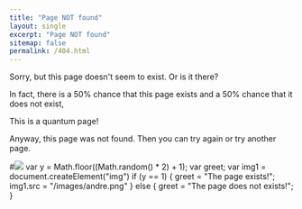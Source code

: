 ```yaml
---
title: "Page NOT found"
layout: single
excerpt: "Page NOT found"
sitemap: false
permalink: /404.html
---
```


Sorry, but this page doesn't seem to exist. Or is it there?

In fact, there is a 50% chance that this page exists and a 50% chance that it does not exist,

This is a quantum page!


Anyway, this page was not found. Then you can try again or try another page.

<div id="text"></div>
<div id="imagem"></div>
#<img src=


<script>
var y = Math.floor((Math.random() * 2) + 1);
var greet;
var img1 = document.createElement("img")

if (y == 1) {
  greet = "The page exists!";
  img1.src = "/images/andre.png"
} else  {
  greet = "The page does not exists!";
}
</script>


<script>
document.getElementById("text").innerHTML = greet;
document.getImageById("imagem").innerHTML = img1;

</script>
